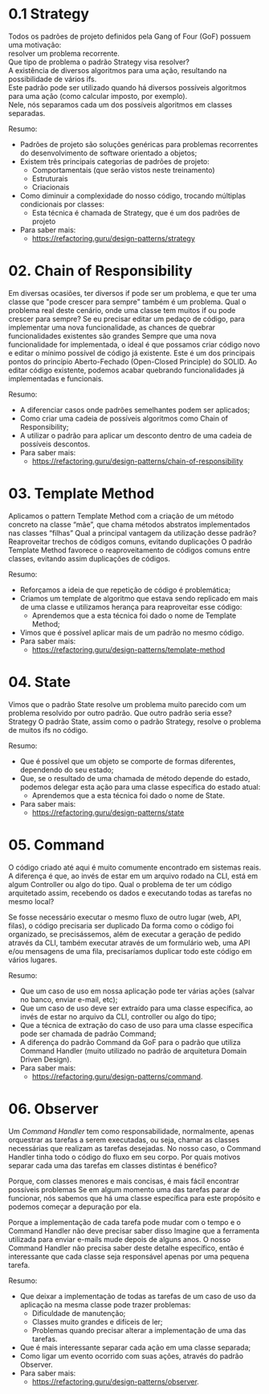 # 0.1 Strategy

Todos os padrões de projeto definidos pela Gang of Four (GoF) possuem uma motivação:   
resolver um problema recorrente.  
Que tipo de problema o padrão Strategy visa resolver?  
A existência de diversos algoritmos para uma ação, resultando na possibilidade de vários ifs.  
Este padrão pode ser utilizado quando há diversos possíveis algoritmos para uma ação (como calcular imposto, por exemplo).   
Nele, nós separamos cada um dos possíveis algoritmos em classes separadas.  

Resumo:  

- Padrões de projeto são soluções genéricas para problemas recorrentes do desenvolvimento de software orientado a objetos;
- Existem três principais categorias de padrões de projeto:
  - Comportamentais (que serão vistos neste treinamento)
  - Estruturais
  - Criacionais
- Como diminuir a complexidade do nosso código, trocando múltiplas condicionais por classes:
  - Esta técnica é chamada de Strategy, que é um dos padrões de projeto
- Para saber mais:
  - https://refactoring.guru/design-patterns/strategy 
  

# 02. Chain of Responsibility
Em diversas ocasiões, ter diversos if pode ser um problema, e que ter uma classe que "pode crescer para sempre" também é um problema.
Qual o problema real deste cenário, onde uma classe tem muitos if ou pode crescer para sempre?
Se eu precisar editar um pedaço de código, para implementar uma nova funcionalidade, as chances de quebrar funcionalidades existentes são grandes
Sempre que uma nova funcionalidade for implementada, o ideal é que possamos criar código novo e editar o mínimo possível de código já existente. 
Este é um dos principais pontos do princípio Aberto-Fechado (Open-Closed Principle) do SOLID. 
Ao editar código existente, podemos acabar quebrando funcionalidades já implementadas e funcionais.

Resumo:
- A diferenciar casos onde padrões semelhantes podem ser aplicados;
- Como criar uma cadeia de possíveis algoritmos como Chain of Responsibility;
- A utilizar o padrão para aplicar um desconto dentro de uma cadeia de possíveis descontos.
- Para saber mais:
  - https://refactoring.guru/design-patterns/chain-of-responsibility 
  

# 03. Template Method
Aplicamos o pattern Template Method com a criação de um método concreto na classe “mãe”, que chama métodos abstratos implementados nas classes “filhas”
Qual a principal vantagem da utilização desse padrão?
Reaproveitar trechos de códigos comuns, evitando duplicações
O padrão Template Method favorece o reaproveitamento de códigos comuns entre classes, evitando assim duplicações de códigos.

Resumo:
- Reforçamos a ideia de que repetição de código é problemática;
- Criamos um template de algoritmo que estava sendo replicado em mais de uma classe e utilizamos herança para reaproveitar esse código:
  - Aprendemos que a esta técnica foi dado o nome de Template Method;
- Vimos que é possível aplicar mais de um padrão no mesmo código.
- Para saber mais:
  - https://refactoring.guru/design-patterns/template-method
  

# 04. State

Vimos que o padrão State resolve um problema muito parecido com um problema resolvido por outro padrão.
Que outro padrão seria esse?
Strategy
O padrão State, assim como o padrão Strategy, resolve o problema de muitos ifs no código.

Resumo:
- Que é possível que um objeto se comporte de formas diferentes, dependendo do seu estado;
- Que, se o resultado de uma chamada de método depende do estado, podemos delegar esta ação para uma classe específica do estado atual:
  - Aprendemos que a esta técnica foi dado o nome de State.
- Para saber mais:
  - https://refactoring.guru/design-patterns/state

  
# 05. Command

O código criado até aqui é muito comumente encontrado em sistemas reais. 
A diferença é que, ao invés de estar em um arquivo rodado na CLI, está em algum Controller ou algo do tipo.
Qual o problema de ter um código arquitetado assim, recebendo os dados e executando todas as tarefas no mesmo local?

Se fosse necessário executar o mesmo fluxo de outro lugar (web, API, filas), o código precisaria ser duplicado
Da forma como o código foi organizado, se precisássemos, além de executar a geração de pedido através da CLI, também executar através de um formulário web, uma API e/ou mensagens de uma fila, precisaríamos duplicar todo este código em vários lugares.

Resumo:
- Que um caso de uso em nossa aplicação pode ter várias ações (salvar no banco, enviar e-mail, etc);
- Que um caso de uso deve ser extraído para uma classe específica, ao invés de estar no arquivo da CLI, controller ou algo do tipo;
- Que a técnica de extração do caso de uso para uma classe específica pode ser chamada de padrão Command;
- A diferença do padrão Command da GoF para o padrão que utiliza Command Handler (muito utilizado no padrão de arquitetura Domain Driven Design).
- Para saber mais: 
  - https://refactoring.guru/design-patterns/command.
  

# 06. Observer

Um *Command Handler* tem como responsabilidade, normalmente, apenas orquestrar as tarefas a serem executadas, ou seja, chamar as classes necessárias que realizam as tarefas desejadas. 
No nosso caso, o Command Handler tinha todo o código do fluxo em seu corpo.
Por quais motivos separar cada uma das tarefas em classes distintas é benéfico?

Porque, com classes menores e mais concisas, é mais fácil encontrar possíveis problemas
Se em algum momento uma das tarefas parar de funcionar, nós sabemos que há uma classe específica para este propósito e podemos começar a depuração por ela.

Porque a implementação de cada tarefa pode mudar com o tempo e o Command Handler não deve precisar saber disso
Imagine que a ferramenta utilizada para enviar e-mails mude depois de alguns anos. 
O nosso Command Handler não precisa saber deste detalhe específico, então é interessante que cada classe seja responsável apenas por uma pequena tarefa.

Resumo:
- Que deixar a implementação de todas as tarefas de um caso de uso da aplicação na mesma classe pode trazer problemas:
  - Dificuldade de manutenção;
  - Classes muito grandes e difíceis de ler;
  - Problemas quando precisar alterar a implementação de uma das tarefas.
- Que é mais interessante separar cada ação em uma classe separada;
- Como ligar um evento ocorrido com suas ações, através do padrão Observer.
- Para saber mais:
  - https://refactoring.guru/design-patterns/observer.